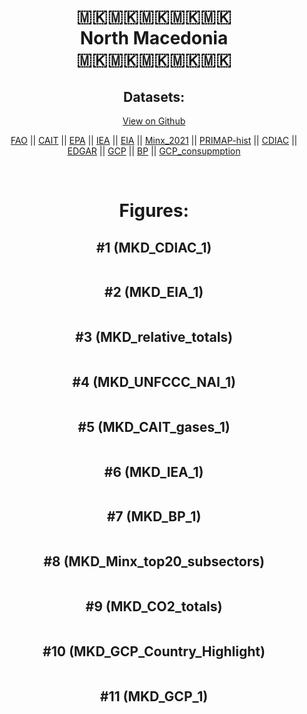 
<center>
<h1 align="center">
🇲🇰🇲🇰🇲🇰🇲🇰🇲🇰
<br>
North Macedonia
<br>
🇲🇰🇲🇰🇲🇰🇲🇰🇲🇰
</h1>
<h2>Datasets:</h2>
<p><a href="https://github.com/dquintani/GreenhouseData/tree/master/country_data/MKD_North Macedonia/data">View on Github</a>
<br></p><p><a href="data/MKD_FAO.csv">FAO</a> || <a href="data/MKD_CAIT.csv">CAIT</a> || <a href="data/MKD_EPA.csv">EPA</a> || <a href="data/MKD_IEA.csv">IEA</a> || <a href="data/MKD_EIA.csv">EIA</a> || <a href="data/MKD_Minx_2021.csv">Minx_2021</a> || <a href="data/MKD_PRIMAP-hist.csv">PRIMAP-hist</a> || <a href="data/MKD_CDIAC.csv">CDIAC</a> || <a href="data/MKD_EDGAR.csv">EDGAR</a> || <a href="data/MKD_GCP.csv">GCP</a> || <a href="data/MKD_BP.csv">BP</a> || <a href="data/MKD_GCP_consupmption.csv">GCP_consupmption</a></p><p><br></p>
<h1>Figures:</h1><h2>#1 (MKD_CDIAC_1)</h2>
<p><img alt="" src="figures/MKD_CDIAC_1.png" /></p><h2>#2 (MKD_EIA_1)</h2>
<p><img alt="" src="figures/MKD_EIA_1.png" /></p><h2>#3 (MKD_relative_totals)</h2>
<p><img alt="" src="figures/MKD_relative_totals.png" /></p><h2>#4 (MKD_UNFCCC_NAI_1)</h2>
<p><img alt="" src="figures/MKD_UNFCCC_NAI_1.png" /></p><h2>#5 (MKD_CAIT_gases_1)</h2>
<p><img alt="" src="figures/MKD_CAIT_gases_1.png" /></p><h2>#6 (MKD_IEA_1)</h2>
<p><img alt="" src="figures/MKD_IEA_1.png" /></p><h2>#7 (MKD_BP_1)</h2>
<p><img alt="" src="figures/MKD_BP_1.png" /></p><h2>#8 (MKD_Minx_top20_subsectors)</h2>
<p><img alt="" src="figures/MKD_Minx_top20_subsectors.png" /></p><h2>#9 (MKD_CO2_totals)</h2>
<p><img alt="" src="figures/MKD_CO2_totals.png" /></p><h2>#10 (MKD_GCP_Country_Highlight)</h2>
<p><img alt="" src="figures/MKD_GCP_Country_Highlight.png" /></p><h2>#11 (MKD_GCP_1)</h2>
<p><img alt="" src="figures/MKD_GCP_1.png" /></p>